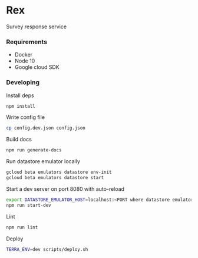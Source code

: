# Rex
Survey response service

### Requirements
- Docker
- Node 10
- Google cloud SDK

### Developing
Install deps
```sh
npm install
```

Write config file
```sh
cp config.dev.json config.json
```

Build docs
```sh
npm run generate-docs
```

Run datastore emulator locally
```sh
gcloud beta emulators datastore env-init
gcloud beta emulators datastore start
```

Start a dev server on port 8080 with auto-reload
```sh
export DATASTORE_EMULATOR_HOST=localhost:<PORT where datastore emulator is running>
npm run start-dev
```

Lint
```sh
npm run lint
```

Deploy
```sh
TERRA_ENV=dev scripts/deploy.sh
```
